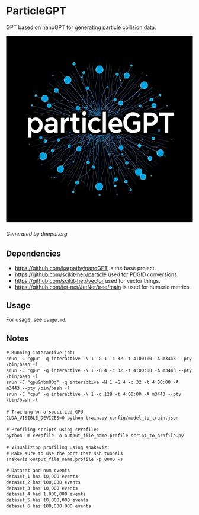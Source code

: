 # ParticleGPT #

GPT based on nanoGPT for generating particle collision data.

![particleGPT logo](docs/logo.jpg)

###### Generated by deepai.org ######

## Dependencies ##

- https://github.com/karpathy/nanoGPT is the base project.
- https://github.com/scikit-hep/particle used for PDGID conversions.
- https://github.com/scikit-hep/vector used for vector things.
- https://github.com/jet-net/JetNet/tree/main is used for numeric metrics.

## Usage ##

For usage, see `usage.md`.

## Notes ##

```shell
# Running interactive job:
srun -C "gpu" -q interactive -N 1 -G 1 -c 32 -t 4:00:00 -A m3443 --pty /bin/bash -l
srun -C "gpu" -q interactive -N 1 -G 4 -c 32 -t 4:00:00 -A m3443 --pty /bin/bash -l
srun -C "gpu&hbm80g" -q interactive -N 1 -G 4 -c 32 -t 4:00:00 -A m3443 --pty /bin/bash -l
srun -C "cpu" -q interactive -N 1 -c 128 -t 4:00:00 -A m3443 --pty /bin/bash -l

# Training on a specified GPU
CUDA_VISIBLE_DEVICES=0 python train.py config/model_to_train.json

# Profiling scripts using cProfile:
python -m cProfile -o output_file_name.profile script_to_profile.py

# Visualizing profiling using snakeviz:
# Make sure to use the port that ssh tunnels
snakeviz output_file_name.profile -p 8080 -s
```

```shell
# Dataset and num events
dataset_1 has 10,000 events
dataset_2 has 100,000 events
dataset_3 has 10,000 events
dataset_4 had 1,000,000 events
dataset_5 has 10,000,000 events
dataset_6 has 100,000,000 events
```